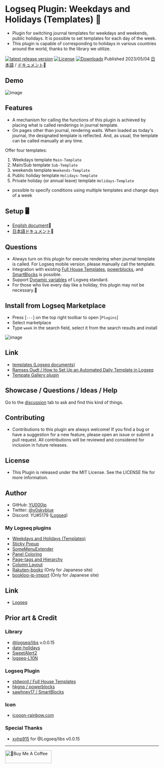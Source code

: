 # Logseq Plugin: Weekdays and Holidays (Templates) 🛌

- Plugin for switching journal templates for weekdays and weekends, public holidays. It is possible to set templates for each day of the week.
- This plugin is capable of corresponding to holidays in various countries around the world, thanks to the library we utilize.

[![latest release version](https://img.shields.io/github/v/release/YU000jp/logseq-plugin-weekdays-and-weekends)](https://github.com/YU000jp/logseq-plugin-weekdays-and-weekends/releases)
[![License](https://img.shields.io/github/license/YU000jp/logseq-plugin-weekdays-and-weekends?color=blue)](https://github.com/YU000jp/logseq-plugin-weekdays-and-weekends/LICENSE)
[![Downloads](https://img.shields.io/github/downloads/YU000jp/logseq-plugin-weekdays-and-weekends/total.svg)](https://github.com/YU000jp/logseq-plugin-weekdays-and-weekends/releases)
 Published 2023/05/04 
 [日本語](https://github.com/YU000jp/logseq-plugin-weekdays-and-weekends/blob/main/readme_ja.md) / [ドキュメント](https://github.com/YU000jp/logseq-plugin-weekdays-and-weekends/wiki/%E6%97%A5%E6%9C%AC%E8%AA%9E%E3%83%89%E3%82%AD%E3%83%A5%E3%83%A1%E3%83%B3%E3%83%88)📝
 
## Demo

![image](https://user-images.githubusercontent.com/111847207/235460001-a731d9eb-8b45-4c55-8789-d73e24bb655a.gif)

## Features

- A mechanism for calling the functions of this plugin is achieved by placing what is called renderings in journal template.
- On pages other than journal, rendering waits. When loaded as today's journal, the designated template is reflected. And, as usual, the template can be called manually at any time.

Offer four templates:

1. Weekdays template `Main-Template`
1. Main/Sub template `Sub-Template`
1. weekends template `Weekends-Template`
1. Public holiday template `Holidays-Template`
1. Private holiday (or annual leave) template `Holidays-Template`

- possible to specify conditions using multiple templates and change days of a week

## Setup 🖥️

- [Engilsh document](https://github.com/YU000jp/logseq-plugin-weekdays-and-weekends/wiki/English-document)📝
- [日本語ドキュメント](https://github.com/YU000jp/logseq-plugin-weekdays-and-weekends/wiki/%E6%97%A5%E6%9C%AC%E8%AA%9E%E3%83%89%E3%82%AD%E3%83%A5%E3%83%A1%E3%83%B3%E3%83%88)📝

## Questions

- Always turn on this plugin for execute rendering when journal template is called. For Logseq mobile version, please manually call the template.
- Integration with existing [Full House Templates](https://github.com/stdword/logseq13-full-house-plugin), [powerblocks](https://github.com/hkgnp/logseq-powerblocks-plugin), and [SmartBlocks](https://github.com/sawhney17/logseq-smartblocks) is possible.
- Support [Dynamic variables](https://mschmidtkorth.github.io/logseq-msk-docs/#/page/dynamic%20variables) of Logseq standard.
- For those who live every day like a holiday, this plugin may not be necessary.🤣

## Install from Logseq Marketplace

- Press [`---`] on the top right toolbar to open [`Plugins`]
- Select marketplace
- Type `week` in the search field, select it from the search results and install

![image](https://user-images.githubusercontent.com/111847207/236143556-6404ec21-5e5f-457f-9193-f89f00330ff0.png)

## Link
- [templates (Logseq documents)](https://docs.logseq.com/#/page/templates)
- [Ramses Oudt / How to Set Up an Automated Daily Template in Logseq](https://thinkstack.club/how-to-set-up-an-automated-daily-template-in-logseq/)
- [Tempate Gallery plugin](https://github.com/dangermccann/logseq-template-gallery)

## Showcase / Questions / Ideas / Help

Go to the [discussion](https://github.com/YU000jp/logseq-plugin-weekdays-and-weekends/discussions) tab to ask and find this kind of things.

## Contributing

- Contributions to this plugin are always welcome! If you find a bug or have a suggestion for a new feature, please open an issue or submit a pull request. All contributions will be reviewed and considered for inclusion in future releases.

## License

- This Plugin is released under the MIT License. See the LICENSE file for more information.

## Author

* GitHub: [YU000jp](https://github.com/YU000jp)
* Twitter: [@y0skyblue](https://twitter.com/y0skyblue)
* Discord: YU#5179 ([Logseq](https://discord.gg/logseq))

### My Logseq plugins

- [Weekdays and Holidays (Templates)](https://github.com/YU000jp/logseq-plugin-weekdays-and-weekends)
- [Sticky Popup](https://github.com/YU000jp/logseq-plugin-sticky-popup)
- [SomeMenuExtender](https://github.com/YU000jp/logseq-plugin-some-menu-extender)
- [Panel Coloring](https://github.com/YU000jp/logseq-plugin-panel-coloring)
- [Page-tags and Hierarchy](https://github.com/YU000jp/logseq-page-tags-and-hierarchy)
- [Column Layout](https://github.com/YU000jp/Logseq-column-Layout)
- [Rakuten-books](https://github.com/YU000jp/logseq-plugin-rakuten-books) (Only for Japanese site)
- [booklog-jp-import](https://github.com/YU000jp/logseq-plugin-booklog-jp-import) (Only for Japanese site)

## Link

- [Logseq](https://github.com/logseq)

## Prior art & Credit

### Library

- [@logseq/libs](https://logseq.github.io/plugins/) v.0.0.15
- [date-holidays](https://github.com/commenthol/date-holidays)
- [SweetAlert2](https://sweetalert2.github.io/)
- [logseq-L10N](https://github.com/sethyuan/logseq-l10n)

### Logseq Plugin

- [stdword / Full House Templates](https://github.com/stdword/logseq13-full-house-plugin)
- [hkgnp / powerblocks](https://github.com/hkgnp/logseq-powerblocks-plugin)
- [sawhney17 / SmartBlocks](https://github.com/sawhney17/logseq-smartblocks)

### Icon

- [icooon-rainbow.com](https://icon-rainbow.com/%e3%82%a4%e3%83%93%e3%82%ad%e3%82%92%e3%81%8b%e3%81%84%e3%81%a6%e5%af%9d%e3%81%a6%e3%82%8b%e4%ba%ba%e3%81%ae%e3%82%a2%e3%82%a4%e3%82%b3%e3%83%b3%e7%b4%a0%e6%9d%90/)

### Special Thanks

- [xyhp915](https://github.com/xyhp915) for @Logseq/libs v0.0.15

---

<a href="https://www.buymeacoffee.com/yu000japan" target="_blank"><img src="https://cdn.buymeacoffee.com/buttons/v2/default-violet.png" alt="🍌Buy Me A Coffee" style="height: 42px;width: 152px" ></a>
